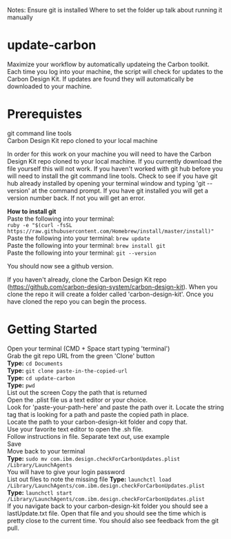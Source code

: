 Notes: 
Ensure git is installed
Where to set the folder up
talk about running it manually
# update-carbon
Maximize your workflow by automatically updateing the Carbon toolkit. Each time you log into your machine, the script will check for updates to the Carbon Design Kit. If updates are found they will automatically be downloaded to your machine. 

# Prerequistes
git command line tools<br/>
Carbon Design Kit repo cloned to your local machine<br/>

In order for this work on your machine you will need to have the Carbon Design Kit repo cloned to your local machine. If you currently download the file yourself this will not work. If you haven't worked with git hub before you will need to install the git command line tools. Check to see if you have git hub already installed by opening your terminal window and typing 'git --version' at the command prompt. If you have git installed you will get a version number back. If not you will get an error.

**How to install git**<br/>
Paste the following into your terminal:<br/> `ruby -e "$(curl -fsSL https://raw.githubusercontent.com/Homebrew/install/master/install)"`<br/>
Paste the following into your terminal: `brew update` <br/>
Paste the following into your terminal: `brew install git`<br/>
Paste the following into your terminal: `git --version`<br/>

You should now see a github version.<br/>

If you haven't already, clone the Carbon Design Kit repo (https://github.com/carbon-design-system/carbon-design-kit). When you clone the repo it will create a folder called 'carbon-design-kit'. Once you have cloned the repo you can begin the process.<br/>

# Getting Started
Open your terminal (CMD + Space start typing 'terminal')<br/>
Grab the git repo URL from the green 'Clone' button<br/>
**Type:** `cd Documents`<br/>
**Type:** `git clone paste-in-the-copied-url`<br/>
**Type:** `cd update-carbon`<br/>
**Type:** `pwd`<br/>
List out the screen
Copy the path that is returned<br/>
Open the .plist file us a text editor or your choice.<br/>
Look for 'paste-your-path-here' and paste the path over it.
Locate the string tag that is looking for a path and paste the copied path in place.<br/>
Locate the path to your carbon-design-kit folder and copy that.<br/>
Use your favorite text editor to open the .sh file.<br/>
Follow instructions in file. Separate text out, use example<br/>
Save<br/>
Move back to your terminal<br/>
**Type:** `sudo mv com.ibm.design.checkForCarbonUpdates.plist /Library/LaunchAgents`<br/>
You will have to give your login password<br/>
List out files to note the missing file
**Type:** `launchctl load /Library/LaunchAgents/com.ibm.design.checkForCarbonUpdates.plist`<br/>
**Type:** `launchctl start /Library/LaunchAgents/com.ibm.design.checkForCarbonUpdates.plist`<br/>
If you navigate back to your carbon-design-kit folder you should see a lastUpdate.txt file. Open that file and you should see the time which is pretty close to the current time. You should also see feedback from the git pull.

 
